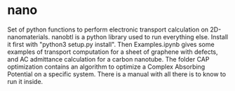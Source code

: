 # nano
Set of python functions to perform electronic transport calculation on 2D-nanomaterials.
nanobtl is a python library used to run everything else. Install it first with "python3 setup.py install".
Then Examples.ipynb gives some examples of transport computation for a sheet of graphene with defects, and AC admittance calculation for a carbon nanotube.
The folder CAP optimization contains an algorithm to optimize a Complex Absorbing Potential on a specific system. There is a manual with all there is to know to run it inside.

